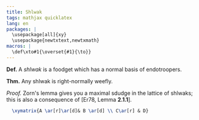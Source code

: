 ```yaml
---
title: Shlwak
tags: mathjax quicklatex
lang: en
packages: |
  \usepackage[all]{xy}
  \usepackage{newtxtext,newtxmath}
macros: |
  \def\xto#1{\overset{#1}{\to}}
---
```



**Def.** A *shlwak* is a foodget which has a normal basis of endotroopers. 

**Thm.** Any shlwak is right-normally weefly.

*Proof.* Zorn's lemma gives you a maximal sdudge in the lattice of shlwaks; this is also a consequence of [Er78, Lemma **2.1.1**].

``` tex
  \xymatrix{A \ar[r]\ar[d]& B \ar[d] \\ C\ar[r] & D}
```
